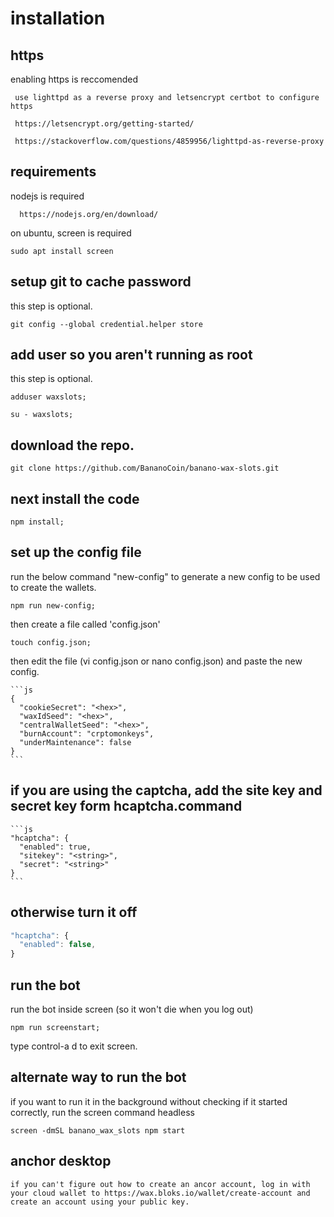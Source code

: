 # installation

## https

enabling https is reccomended

     use lighttpd as a reverse proxy and letsencrypt certbot to configure https

     https://letsencrypt.org/getting-started/

     https://stackoverflow.com/questions/4859956/lighttpd-as-reverse-proxy

## requirements

nodejs is required

      https://nodejs.org/en/download/

on ubuntu, screen is required

    sudo apt install screen

## setup git to cache password

this step is optional.

    git config --global credential.helper store

## add user so you aren't running as root

this step is optional.

    adduser waxslots;

    su - waxslots;

## download the repo.

    git clone https://github.com/BananoCoin/banano-wax-slots.git

## next install the code

    npm install;

## set up the config file

run the below command "new-config" to generate a new config to be used to create the wallets.

    npm run new-config;

then create a file called 'config.json'

    touch config.json;

then edit the file (vi config.json or nano config.json) and paste the new config.

    ```js
    {
      "cookieSecret": "<hex>",
      "waxIdSeed": "<hex>",
      "centralWalletSeed": "<hex>",
      "burnAccount": "crptomonkeys",
      "underMaintenance": false
    }
    ```

## if you are using the captcha, add the site key and secret key form hcaptcha.command

    ```js
    "hcaptcha": {
      "enabled": true,
      "sitekey": "<string>",
      "secret": "<string>"
    }
    ```

## otherwise turn it off

```js
"hcaptcha": {
  "enabled": false,
}
```

## run the bot

run the bot inside screen (so it won't die when you log out)

    npm run screenstart;

type control-a d to exit screen.

## alternate way to run the bot

if you want to run it in the background without checking if it started correctly, run the screen command headless

    screen -dmSL banano_wax_slots npm start

## anchor desktop

    if you can't figure out how to create an ancor account, log in with your cloud wallet to https://wax.bloks.io/wallet/create-account and create an account using your public key.

